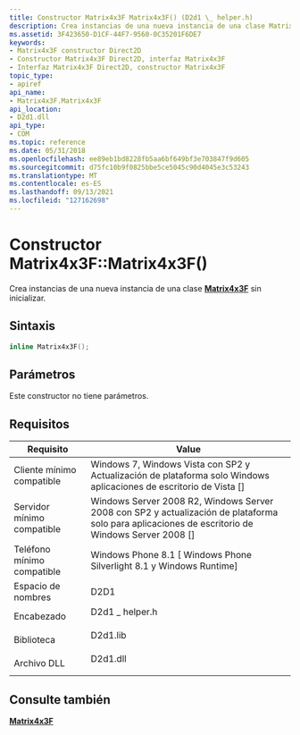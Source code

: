 ```yaml
---
title: Constructor Matrix4x3F Matrix4x3F() (D2d1 \_ helper.h)
description: Crea instancias de una nueva instancia de una clase Matrix4x3F sin inicializar.
ms.assetid: 3F423650-D1CF-44F7-9560-0C35201F6DE7
keywords:
- Matrix4x3F constructor Direct2D
- Constructor Matrix4x3F Direct2D, interfaz Matrix4x3F
- Interfaz Matrix4x3F Direct2D, constructor Matrix4x3F
topic_type:
- apiref
api_name:
- Matrix4x3F.Matrix4x3F
api_location:
- D2d1.dll
api_type:
- COM
ms.topic: reference
ms.date: 05/31/2018
ms.openlocfilehash: ee89eb1bd8228fb5aa6bf649bf3e703847f9d605
ms.sourcegitcommit: d75fc10b9f0825bbe5ce5045c90d4045e3c53243
ms.translationtype: MT
ms.contentlocale: es-ES
ms.lasthandoff: 09/13/2021
ms.locfileid: "127162698"
---
```

# <a name="matrix4x3fmatrix4x3f-constructor"></a>Constructor Matrix4x3F::Matrix4x3F()

Crea instancias de una nueva instancia de una clase [**Matrix4x3F**](matrix4x3f.md) sin inicializar.

## <a name="syntax"></a>Sintaxis


```C++
inline Matrix4x3F();
```



## <a name="parameters"></a>Parámetros

Este constructor no tiene parámetros.

## <a name="requirements"></a>Requisitos



| Requisito | Value |
|-------------------------------------|-----------------------------------------------------------------------------------------------------------------------------------|
| Cliente mínimo compatible<br/> | Windows 7, Windows Vista con SP2 y Actualización de plataforma solo Windows aplicaciones de escritorio de Vista \[\]<br/>                          |
| Servidor mínimo compatible<br/> | Windows Server 2008 R2, Windows Server 2008 con SP2 y actualización de plataforma solo para aplicaciones de escritorio de Windows Server 2008 \[\]<br/> |
| Teléfono mínimo compatible<br/>  | Windows Phone 8.1 \[ Windows Phone Silverlight 8.1 y Windows Runtime\]<br/>                                           |
| Espacio de nombres<br/>                | D2D1<br/>                                                                                                                   |
| Encabezado<br/>                   | <dl> <dt>D2d1 \_ helper.h</dt> </dl>                                         |
| Biblioteca<br/>                  | <dl> <dt>D2d1.lib</dt> </dl>                                               |
| Archivo DLL<br/>                      | <dl> <dt>D2d1.dll</dt> </dl>                                               |



## <a name="see-also"></a>Consulte también

<dl> <dt>

[**Matrix4x3F**](matrix4x3f.md)
</dt> </dl>

 

 





